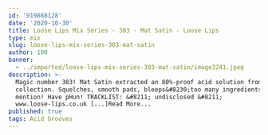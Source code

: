 ```yaml
---
id: '919868128'
date: '2020-10-30'
title: Loose Lips Mix Series - 303 - Mat Satin - Loose Lips
type: mix
slug: loose-lips-mix-series-303-mat-satin
author: 100
banner:
  - ../imported/loose-lips-mix-series-303-mat-satin/image3241.jpeg
description: >-
  Magic number 303! Mat Satin extracted an 80%-proof acid solution from his wax
  collection. Squelches, smooth pads, bleeps&#8230;too many ingredients to
  mention! Have pHun! TRACKLIST: &#8211; undisclosed &#8211;
  www.loose-lips.co.uk [...]Read More...
published: true
tags: Acid Grooves
---
```

